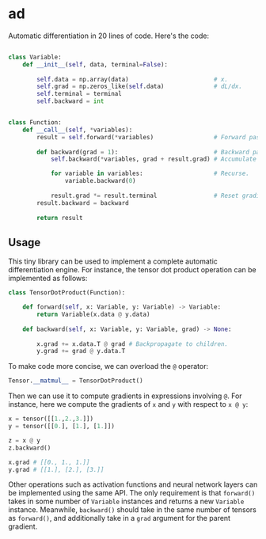# ad

Automatic differentiation in 20 lines of code. Here's the code:


```py

class Variable:
    def __init__(self, data, terminal=False):
        
        self.data = np.array(data)                        # x.
        self.grad = np.zeros_like(self.data)              # dL/dx.
        self.terminal = terminal
        self.backward = int 


class Function:
    def __call__(self, *variables):
        result = self.forward(*variables)                 # Forward pass, f(x0, ..., xn).
        
        def backward(grad = 1):                           # Backward pass.
            self.backward(*variables, grad + result.grad) # Accumulate gradients, dL/dxi += dL/df * df/dxi.

            for variable in variables:                    # Recurse.
                variable.backward(0)
                
            result.grad *= result.terminal                # Reset gradients.
        result.backward = backward 
        
        return result
```


## Usage

This tiny library can be used to implement a complete automatic differentiation engine. For instance, the tensor dot product operation can be implemented as follows:

```py
class TensorDotProduct(Function):

    def forward(self, x: Variable, y: Variable) -> Variable:
        return Variable(x.data @ y.data)
    
    def backward(self, x: Variable, y: Variable, grad) -> None:
    
        x.grad += x.data.T @ grad # Backpropagate to children.
        y.grad += grad @ y.data.T
```

To make code more concise, we can overload the `@` operator:

```py
Tensor.__matmul__ = TensorDotProduct()
```

Then we can use it to compute gradients in expressions involving `@`. For instance, here we compute the gradients of `x` and `y` with respect to `x @ y`:

```py
x = tensor([[1.,2.,3.]]) 
y = tensor([[0.], [1.], [1.]])

z = x @ y
z.backward()

x.grad # [[0., 1., 1.]]
y.grad # [[1.], [2.], [3.]]
```

Other operations such as activation functions and neural network layers can be implemented using the same API. The only requirement is that `forward()` takes in some number of `Variable` instances and returns a new `Variable` instance. Meanwhile, `backward()` should take in the same number of tensors as `forward()`, and additionally take in a `grad` argument for the parent gradient. 
